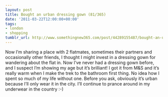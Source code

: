 ```yaml
---
layout: post
title: Bought an urban dressing gown (81/365)
date: '2011-03-22T12:00:00+00:00'
tags:
- london
- shopping
tumblr_url: http://www.somethingnew365.com/post/44289155487/bought-an-urban-dressing-gown-81365
---
```

Now I’m sharing a place with 2 flatmates, sometimes their partners and occasionally other friends, I thought I might invest in a dressing gown for wandering about the flat in.
Now I’ve never had a dressing gown before, and I suspect I’m showing my age but it’s brilliant! I got it from M&S and it’s really warm when I make the trek to the bathroom first thing. No idea how I spent so much of my life without one.
Before you ask, obviously it’s urban because I’ll only wear it in the city. I’ll continue to prance around in my underwear in the country :-)
